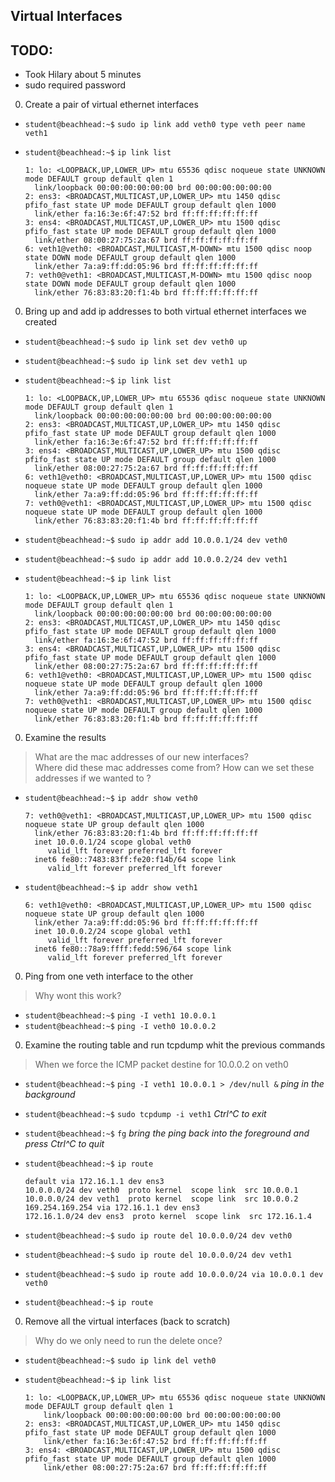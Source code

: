 ## Virtual Interfaces

## TODO:
- Took Hilary about 5 minutes
- sudo required password

0. Create a pair of virtual ethernet interfaces 

  * `student@beachhead:~$` `sudo ip link add veth0 type veth peer name veth1`
  * `student@beachhead:~$` `ip link list`

    ```
    1: lo: <LOOPBACK,UP,LOWER_UP> mtu 65536 qdisc noqueue state UNKNOWN mode DEFAULT group default qlen 1
      link/loopback 00:00:00:00:00:00 brd 00:00:00:00:00:00
    2: ens3: <BROADCAST,MULTICAST,UP,LOWER_UP> mtu 1450 qdisc pfifo_fast state UP mode DEFAULT group default qlen 1000
      link/ether fa:16:3e:6f:47:52 brd ff:ff:ff:ff:ff:ff
    3: ens4: <BROADCAST,MULTICAST,UP,LOWER_UP> mtu 1500 qdisc pfifo_fast state UP mode DEFAULT group default qlen 1000
      link/ether 08:00:27:75:2a:67 brd ff:ff:ff:ff:ff:ff
    6: veth1@veth0: <BROADCAST,MULTICAST,M-DOWN> mtu 1500 qdisc noop state DOWN mode DEFAULT group default qlen 1000
      link/ether 7a:a9:ff:dd:05:96 brd ff:ff:ff:ff:ff:ff
    7: veth0@veth1: <BROADCAST,MULTICAST,M-DOWN> mtu 1500 qdisc noop state DOWN mode DEFAULT group default qlen 1000
      link/ether 76:83:83:20:f1:4b brd ff:ff:ff:ff:ff:ff
    ```  

0. Bring up and add ip addresses to both virtual ethernet interfaces we created

  * `student@beachhead:~$` `sudo ip link set dev veth0 up`
  * `student@beachhead:~$` `sudo ip link set dev veth1 up`
  * `student@beachhead:~$` `ip link list`

    ```
    1: lo: <LOOPBACK,UP,LOWER_UP> mtu 65536 qdisc noqueue state UNKNOWN mode DEFAULT group default qlen 1
      link/loopback 00:00:00:00:00:00 brd 00:00:00:00:00:00
    2: ens3: <BROADCAST,MULTICAST,UP,LOWER_UP> mtu 1450 qdisc pfifo_fast state UP mode DEFAULT group default qlen 1000
      link/ether fa:16:3e:6f:47:52 brd ff:ff:ff:ff:ff:ff
    3: ens4: <BROADCAST,MULTICAST,UP,LOWER_UP> mtu 1500 qdisc pfifo_fast state UP mode DEFAULT group default qlen 1000
      link/ether 08:00:27:75:2a:67 brd ff:ff:ff:ff:ff:ff
    6: veth1@veth0: <BROADCAST,MULTICAST,UP,LOWER_UP> mtu 1500 qdisc noqueue state UP mode DEFAULT group default qlen 1000
      link/ether 7a:a9:ff:dd:05:96 brd ff:ff:ff:ff:ff:ff
    7: veth0@veth1: <BROADCAST,MULTICAST,UP,LOWER_UP> mtu 1500 qdisc noqueue state UP mode DEFAULT group default qlen 1000
      link/ether 76:83:83:20:f1:4b brd ff:ff:ff:ff:ff:ff
    ```
  
  * `student@beachhead:~$` `sudo ip addr add 10.0.0.1/24 dev veth0`
  * `student@beachhead:~$` `sudo ip addr add 10.0.0.2/24 dev veth1`
  * `student@beachhead:~$` `ip link list`
  
    ```
    1: lo: <LOOPBACK,UP,LOWER_UP> mtu 65536 qdisc noqueue state UNKNOWN mode DEFAULT group default qlen 1
      link/loopback 00:00:00:00:00:00 brd 00:00:00:00:00:00
    2: ens3: <BROADCAST,MULTICAST,UP,LOWER_UP> mtu 1450 qdisc pfifo_fast state UP mode DEFAULT group default qlen 1000
      link/ether fa:16:3e:6f:47:52 brd ff:ff:ff:ff:ff:ff
    3: ens4: <BROADCAST,MULTICAST,UP,LOWER_UP> mtu 1500 qdisc pfifo_fast state UP mode DEFAULT group default qlen 1000
      link/ether 08:00:27:75:2a:67 brd ff:ff:ff:ff:ff:ff
    6: veth1@veth0: <BROADCAST,MULTICAST,UP,LOWER_UP> mtu 1500 qdisc noqueue state UP mode DEFAULT group default qlen 1000
      link/ether 7a:a9:ff:dd:05:96 brd ff:ff:ff:ff:ff:ff
    7: veth0@veth1: <BROADCAST,MULTICAST,UP,LOWER_UP> mtu 1500 qdisc noqueue state UP mode DEFAULT group default qlen 1000
      link/ether 76:83:83:20:f1:4b brd ff:ff:ff:ff:ff:ff
    ```

0. Examine the results
  
  > What are the mac addresses of our new interfaces?  
  > Where did these mac addresses come from?
  > How can we set these addresses if we wanted to ?

  * `student@beachhead:~$` `ip addr show veth0`
  
    ```
    7: veth0@veth1: <BROADCAST,MULTICAST,UP,LOWER_UP> mtu 1500 qdisc noqueue state UP group default qlen 1000
      link/ether 76:83:83:20:f1:4b brd ff:ff:ff:ff:ff:ff
      inet 10.0.0.1/24 scope global veth0
         valid_lft forever preferred_lft forever
      inet6 fe80::7483:83ff:fe20:f14b/64 scope link 
         valid_lft forever preferred_lft forever
    ```
  
  * `student@beachhead:~$` `ip addr show veth1`
  
    ```
    6: veth1@veth0: <BROADCAST,MULTICAST,UP,LOWER_UP> mtu 1500 qdisc noqueue state UP group default qlen 1000
      link/ether 7a:a9:ff:dd:05:96 brd ff:ff:ff:ff:ff:ff
      inet 10.0.0.2/24 scope global veth1
         valid_lft forever preferred_lft forever
      inet6 fe80::78a9:ffff:fedd:596/64 scope link 
         valid_lft forever preferred_lft forever
    ``` 

0. Ping from one veth interface to the other

  > Why wont this work?

  * `student@beachhead:~$` `ping -I veth1 10.0.0.1`
  * `student@beachhead:~$` `ping -I veth0 10.0.0.2`

0. Examine the routing table and run tcpdump whit the previous commands

  > When we force the ICMP packet destine for 10.0.0.2 on veth0 

  * `student@beachhead:~$` `ping -I veth1 10.0.0.1 > /dev/null &` _ping in the background_
  * `student@beachhead:~$` `sudo tcpdump -i veth1` _Ctrl^C to exit_
  * `student@beachhead:~$` `fg` _bring the ping back into the foreground and press Ctrl^C to quit_
  * `student@beachhead:~$` `ip route`
  
    ```
    default via 172.16.1.1 dev ens3 
    10.0.0.0/24 dev veth0  proto kernel  scope link  src 10.0.0.1 
    10.0.0.0/24 dev veth1  proto kernel  scope link  src 10.0.0.2 
    169.254.169.254 via 172.16.1.1 dev ens3 
    172.16.1.0/24 dev ens3  proto kernel  scope link  src 172.16.1.4 
    ```
  
  * `student@beachhead:~$` `sudo ip route del 10.0.0.0/24 dev veth0`
  * `student@beachhead:~$` `sudo ip route del 10.0.0.0/24 dev veth1`
  * `student@beachhead:~$` `sudo ip route add 10.0.0.0/24 via 10.0.0.1 dev veth0`
  * `student@beachhead:~$` `ip route`

0. Remove all the virtual interfaces (back to scratch)

  > Why do we only need to run the delete once?

  * `student@beachhead:~$` `sudo ip link del veth0`
  * `student@beachhead:~$` `ip link list`
  
    ```
    1: lo: <LOOPBACK,UP,LOWER_UP> mtu 65536 qdisc noqueue state UNKNOWN mode DEFAULT group default qlen 1
        link/loopback 00:00:00:00:00:00 brd 00:00:00:00:00:00
    2: ens3: <BROADCAST,MULTICAST,UP,LOWER_UP> mtu 1450 qdisc pfifo_fast state UP mode DEFAULT group default qlen 1000
        link/ether fa:16:3e:6f:47:52 brd ff:ff:ff:ff:ff:ff
    3: ens4: <BROADCAST,MULTICAST,UP,LOWER_UP> mtu 1500 qdisc pfifo_fast state UP mode DEFAULT group default qlen 1000
        link/ether 08:00:27:75:2a:67 brd ff:ff:ff:ff:ff:ff
    ```

